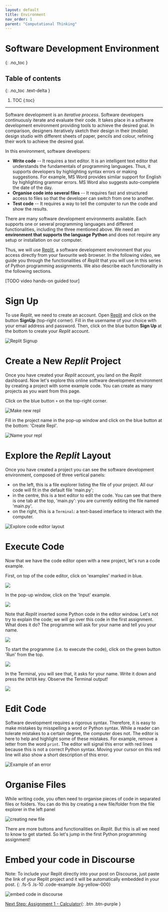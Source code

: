 ```yaml
---
layout: default
title: Environment
nav_order: 1
parent: "Computational Thinking"
---
```


# Software Development Environment
{: .no_toc }

## Table of contents
{: .no_toc .text-delta }

1. TOC
{:toc}
---

Software development is an _iterative process_. Software developers continuously iterate and evaluate their code. It takes place in a software development environment providing tools to achieve the desired goal. In comparison, designers iteratively sketch their design in their (mobile) design studio with different sheets of paper, pencils and colour, refining their work to achieve the desired goal.

In this environment, software developers:

- **Write code** -- It requires a text editor. It is an intelligent text editor that understands the fundamentals of programming languages. Thus, it supports developers by highlighting syntax errors or making suggestions. For example, MS Word provides similar support for English by highlighting grammar errors. MS Word also suggests auto-complete the date of the day.
- **Organise code into several files** -- It requires fast and structured access to files so that the developer can switch from one to another.
- **Test code** -- It requires a way to tell the computer to run the code and show the results.

There are many software development environments available. Each supports one or several programming languages and different functionalities, including the three mentioned above. We need an **environment that supports the language Python** and does not require any setup or installation on our computer.

Thus, we will use [Replit](https://repl.it), a software development environment that you access directly from your favourite web browser. In the following video, we guide you through the functionalities of _Replit_ that you will use in this series of Python programming assignments. We also describe each functionality in the following sections.

[TODO video hands-on guided tour]

# Sign Up

To use _Replit_, we need to create an account. Open [Replit](https://repl.it) and click on the button **SignUp** (top-right corner). Fill in the username of your choice with your email address and password. Then, click on the blue button **Sign Up** at the bottom to create your _Replit_ account.

![Replit Signup]({{site.baseurl}}/assets/images/ide_signup.png)

# Create a New _Replit_ Project

Once you have created your _Replit_ account, you land on the _Replit_ dashboard. Now let's explore this online software development environment by creating a project with some example code. You can create as many projects as you want from this page.

Click on the blue button `+` on the top-right corner.

![Make new repl]({{site.baseurl}}/assets/images/new-repl.gif)

Fill in the project name in the pop-up window and click on the blue button at the bottom: 'Create Repl'.

![Name your repl]({{site.baseurl}}/assets/images/fill_in_repl_name.png)

# Explore the _Replit_ Layout

Once you have created a project you can see the software development environment, composed of three vertical panels:

* on the left, this is a file explorer listing the file of your project. All our code will fit in the default file 'main.py';
* in the centre, this is a text editor to edit the code. You can see that there is one tab at the top, 'main.py': you are currently editing the file named 'main.py'.
* on the right, this is a `Terminal`: a text-based interface to interact with the computer.

![Explore code editor layout]({{site.baseurl}}/assets/images/explore_repl_layout.png)

# Execute Code

Now that we have the code editor open with a new project, let's run a code example.

First, on top of the code editor, click on 'examples' marked in blue.

![]({{site.baseurl}}/assets/images/run_example_1.png)

In the pop-up window, click on the 'Input' example.

![]({{site.baseurl}}/assets/images/run_example_2.png)

Note that _Replit_ inserted some Python code in the editor window. Let's not try to explain the code; we will go over this code in the first assignment. What does it do? The programme will ask for your name and tell you your name.

![]({{site.baseurl}}/assets/images/run_example_3.png)

To start the programme (i.e. to execute the code), click on the green button 'Run' from the top.

![]({{site.baseurl}}/assets/images/run_example_4.png)

In the Terminal, you will see that, it asks for your name. Write it down and press the `ENTER` key. Observe the Terminal output!

![]({{site.baseurl}}/assets/images/run_example_5.png)

# Edit Code

Software development requires a rigorous syntax. Therefore, it is easy to make mistakes by misspelling a word or Python syntax. While a reader can tolerate mistakes to a certain degree, the computer does not. The editor is here to help and highlight some of these mistakes. For example, remove a letter from the word `print`. The editor will signal this error with red lines because this is not a correct Python syntax. Moving your cursor on this red line will also show a short description of this error.

![Example of an error]({{site.baseurl}}/assets/images/error-message-example.gif)

# Organise Files

While writing code, you often need to organise pieces of code in separated files or folders. You can do this by creating a new file/folder from the file explorer in the left panel

![creating new file]({{site.baseurl}}/assets/images/create_new_file.png)

There are more buttons and functionalities on _Replit_. But this is all we need to know to get started. So let's jump in the first Python programming assignment!

# Embed your code in Discourse

Note: To include your Replit directly into your post on Discourse, just paste the link of your Replit project and it will be automatically embedded in your post.
{: .fs-5 .ls-10 .code-example .bg-yellow-000}

![embed code in discourse]({{site.baseurl}}/assets/images/embed_example.gif)

[Next Step: Assignment 1 - Calculator]({{site.baseurl}}/computational-thinking/01-calculator){: .btn .btn-purple }
